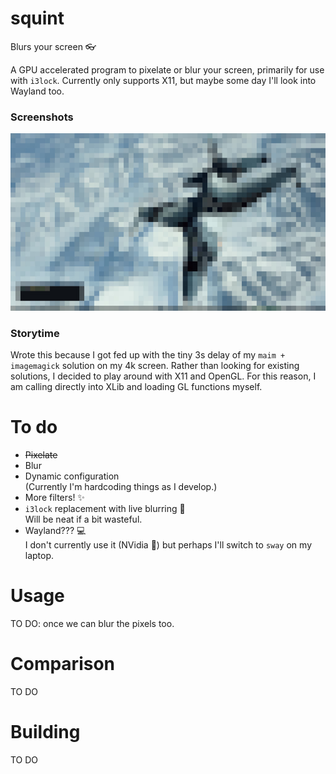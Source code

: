 # squint
Blurs your screen 👓

A GPU accelerated program to pixelate or blur your screen, primarily for use
with `i3lock`. Currently only supports X11, but maybe some day I'll look into
Wayland too.

### Screenshots
![pixelated desktop screenshot](assets/pixelated.jpg)

### Storytime
Wrote this because I got fed up with the tiny 3s delay of my `maim + imagemagick`
solution on my 4k screen. Rather than looking for existing solutions, I decided
to play around with X11 and OpenGL. For this reason, I am calling directly into
XLib and loading GL functions myself.

# To do
- ~~Pixelate~~
- Blur
- Dynamic configuration    
  (Currently I'm hardcoding things as I develop.)
- More filters! ✨
- `i3lock` replacement with live blurring 🚀    
  Will be neat if a bit wasteful.
- Wayland??? 💻    
  I don't currently use it (NVidia 🤷️) but perhaps I'll switch to `sway` on my laptop.

# Usage
TO DO: once we can blur the pixels too.

# Comparison
TO DO

# Building
TO DO
